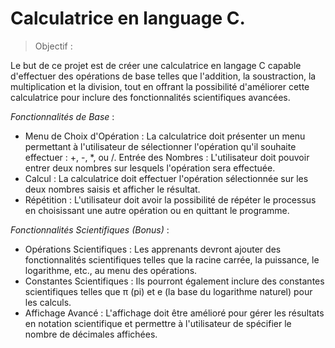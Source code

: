 Calculatrice en language C.
===========================

> Objectif :

Le but de ce projet est de créer une calculatrice en langage C capable d'effectuer des opérations de base telles que l'addition, la soustraction, la multiplication et la division, tout en offrant la possibilité d'améliorer cette calculatrice pour inclure des fonctionnalités scientifiques avancées.


*Fonctionnalités de Base* :

* Menu de Choix d'Opération : La calculatrice doit présenter un menu permettant à l'utilisateur de sélectionner l'opération qu'il souhaite effectuer : +, -, *, ou /.
Entrée des Nombres : L'utilisateur doit pouvoir entrer deux nombres sur lesquels l'opération sera effectuée.
* Calcul : La calculatrice doit effectuer l'opération sélectionnée sur les deux nombres saisis et afficher le résultat.
* Répétition : L'utilisateur doit avoir la possibilité de répéter le processus en choisissant une autre opération ou en quittant le programme.

*Fonctionnalités Scientifiques (Bonus)* :

* Opérations Scientifiques : Les apprenants devront ajouter des fonctionnalités scientifiques telles que la racine carrée, la puissance, le logarithme, etc., au menu des opérations.
* Constantes Scientifiques : Ils pourront également inclure des constantes scientifiques telles que π (pi) et e (la base du logarithme naturel) pour les calculs.
* Affichage Avancé : L'affichage doit être amélioré pour gérer les résultats en notation scientifique et permettre à l'utilisateur de spécifier le nombre de décimales affichées.
